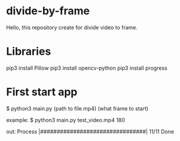 # divide-by-frame 

Hello, this repository create for divide video to frame. 

# Libraries

pip3 install Pillow
pip3 install opencv-python
pip3 install progress

# First start app

$ python3 main.py (path to file.mp4) (what frame to start)

example: $ python3 main.py test_video.mp4 180

out: Process |################################| 11/11
     Done

